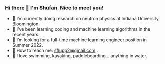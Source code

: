 ### Hi there 👋 I'm Shufan. Nice to meet you!


* 🔭 I’m currently doing research on neutron physics at Indiana University, Bloomington. 
* 🌱 I've been learning coding and machine learning algorithms in the recent years. 
* 🙋 I’m looking for a full-time machine learning engineer position in Summer 2022.
* 🏹 How to reach me: sflupp2@gmail.com .
* 🌊 I love swimming, kayaking, paddleboarding... anything in water.
